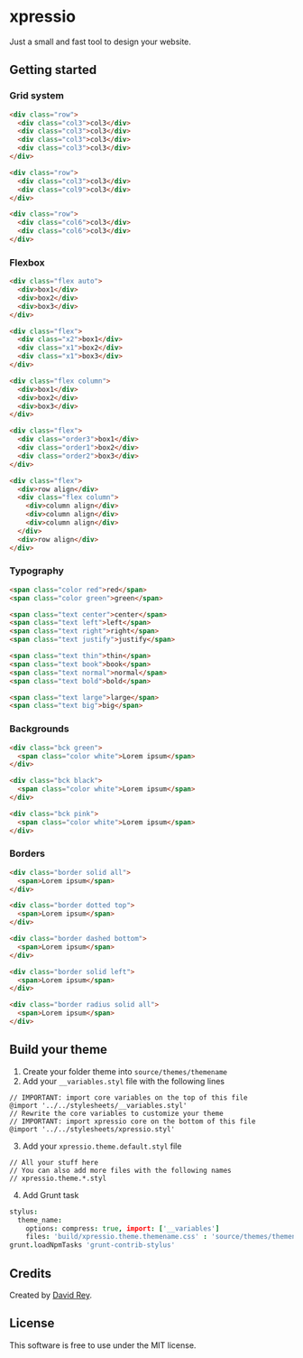 # xpressio
Just a small and fast tool to design your website.

## Getting started

### Grid system
```html
<div class="row">
  <div class="col3">col3</div>
  <div class="col3">col3</div>
  <div class="col3">col3</div>
  <div class="col3">col3</div>
</div>

<div class="row">
  <div class="col3">col3</div>
  <div class="col9">col3</div>
</div>

<div class="row">
  <div class="col6">col3</div>
  <div class="col6">col3</div>
</div>
```

### Flexbox
```html
<div class="flex auto">
  <div>box1</div>
  <div>box2</div>
  <div>box3</div>
</div>
```

```html
<div class="flex">
  <div class="x2">box1</div>
  <div class="x1">box2</div>
  <div class="x1">box3</div>
</div>
```

```html
<div class="flex column">
  <div>box1</div>
  <div>box2</div>
  <div>box3</div>
</div>
```

```html
<div class="flex">
  <div class="order3">box1</div>
  <div class="order1">box2</div>
  <div class="order2">box3</div>
</div>
```

```html
<div class="flex">
  <div>row align</div>
  <div class="flex column">
    <div>column align</div>
    <div>column align</div>
    <div>column align</div>
  </div>
  <div>row align</div>
</div>
```

### Typography
```html
<span class="color red">red</span>
<span class="color green">green</span>
```

```html
<span class="text center">center</span>
<span class="text left">left</span>
<span class="text right">right</span>
<span class="text justify">justify</span>
```

```html
<span class="text thin">thin</span>
<span class="text book">book</span>
<span class="text normal">normal</span>
<span class="text bold">bold</span>

<span class="text large">large</span>
<span class="text big">big</span>
```

### Backgrounds
```html
<div class="bck green">
  <span class="color white">Lorem ipsum</span>
</div>

<div class="bck black">
  <span class="color white">Lorem ipsum</span>
</div>

<div class="bck pink">
  <span class="color white">Lorem ipsum</span>
</div>
```

### Borders
```html
<div class="border solid all">
  <span>Lorem ipsum</span>
</div>

<div class="border dotted top">
  <span>Lorem ipsum</span>
</div>

<div class="border dashed bottom">
  <span>Lorem ipsum</span>
</div>

<div class="border solid left">
  <span>Lorem ipsum</span>
</div>

<div class="border radius solid all">
  <span>Lorem ipsum</span>
</div>
```

## Build your theme
1. Create your folder theme into `source/themes/themename`
2. Add your `__variables.styl` file with the following lines
```
// IMPORTANT: import core variables on the top of this file
@import '../../stylesheets/__variables.styl'
// Rewrite the core variables to customize your theme
// IMPORTANT: import xpressio core on the bottom of this file
@import '../../stylesheets/xpressio.styl'
```
3. Add your `xpressio.theme.default.styl` file
```
// All your stuff here
// You can also add more files with the following names
// xpressio.theme.*.styl
```
4. Add Grunt task
```coffeescript
stylus:
  theme_name:
    options: compress: true, import: ['__variables']
    files: 'build/xpressio.theme.themename.css' : 'source/themes/themename/xpressio.theme.*.styl'
grunt.loadNpmTasks 'grunt-contrib-stylus'
```

## Credits
Created by [David Rey](http://twitter.com/dreyacosta).

## License
This software is free to use under the MIT license.